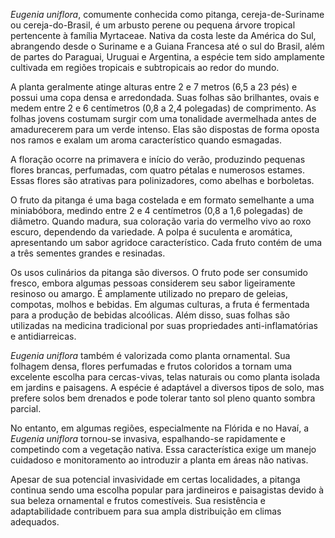 _Eugenia uniflora_, comumente conhecida como pitanga, cereja-de-Suriname ou cereja-do-Brasil, é um arbusto perene ou pequena árvore tropical pertencente à família Myrtaceae. Nativa da costa leste da América do Sul, abrangendo desde o Suriname e a Guiana Francesa até o sul do Brasil, além de partes do Paraguai, Uruguai e Argentina, a espécie tem sido amplamente cultivada em regiões tropicais e subtropicais ao redor do mundo.

A planta geralmente atinge alturas entre 2 e 7 metros (6,5 a 23 pés) e possui uma copa densa e arredondada. Suas folhas são brilhantes, ovais e medem entre 2 e 6 centímetros (0,8 a 2,4 polegadas) de comprimento. As folhas jovens costumam surgir com uma tonalidade avermelhada antes de amadurecerem para um verde intenso. Elas são dispostas de forma oposta nos ramos e exalam um aroma característico quando esmagadas.

A floração ocorre na primavera e início do verão, produzindo pequenas flores brancas, perfumadas, com quatro pétalas e numerosos estames. Essas flores são atrativas para polinizadores, como abelhas e borboletas.

O fruto da pitanga é uma baga costelada e em formato semelhante a uma miniabóbora, medindo entre 2 e 4 centímetros (0,8 a 1,6 polegadas) de diâmetro. Quando madura, sua coloração varia do vermelho vivo ao roxo escuro, dependendo da variedade. A polpa é suculenta e aromática, apresentando um sabor agridoce característico. Cada fruto contém de uma a três sementes grandes e resinadas.

Os usos culinários da pitanga são diversos. O fruto pode ser consumido fresco, embora algumas pessoas considerem seu sabor ligeiramente resinoso ou amargo. É amplamente utilizado no preparo de geleias, compotas, molhos e bebidas. Em algumas culturas, a fruta é fermentada para a produção de bebidas alcoólicas. Além disso, suas folhas são utilizadas na medicina tradicional por suas propriedades anti-inflamatórias e antidiarreicas.

_Eugenia uniflora_ também é valorizada como planta ornamental. Sua folhagem densa, flores perfumadas e frutos coloridos a tornam uma excelente escolha para cercas-vivas, telas naturais ou como planta isolada em jardins e paisagens. A espécie é adaptável a diversos tipos de solo, mas prefere solos bem drenados e pode tolerar tanto sol pleno quanto sombra parcial.

No entanto, em algumas regiões, especialmente na Flórida e no Havaí, a _Eugenia uniflora_ tornou-se invasiva, espalhando-se rapidamente e competindo com a vegetação nativa. Essa característica exige um manejo cuidadoso e monitoramento ao introduzir a planta em áreas não nativas.

Apesar de sua potencial invasividade em certas localidades, a pitanga continua sendo uma escolha popular para jardineiros e paisagistas devido à sua beleza ornamental e frutos comestíveis. Sua resistência e adaptabilidade contribuem para sua ampla distribuição em climas adequados.
